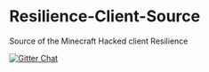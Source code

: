 # Resilience-Client-Source


Source of the Minecraft Hacked client Resilience

[![Gitter Chat](https://badges.gitter.im/Bluscream/Resilience-Client-Source.png)](https://gitter.im/Bluscream/Resilience-Client-Source)
